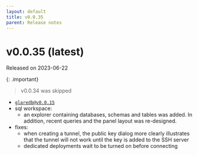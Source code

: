 ```yaml
---
layout: default
title: v0.0.35
parent: Release notes
---
```


<!-- markdownlint-disable title-case-style -->

# v0.0.35 (latest)

Released on 2023-06-22

{: .important}

> v0.0.34 was skipped

<!-- markdownlint-enable title-case-style -->

- [`glaredb@v0.0.15`](https://github.com/GlareDB/glaredb/releases/tag/v0.0.15)
- sql workspace:
  - an explorer containing databases, schemas and tables was added. In addition,
    recent queries and the panel layout was re-designed.
- fixes:
  - when creating a tunnel, the public key dialog more clearly illustrates that
    the tunnel will not work until the key is added to the SSH server
  - dedicated deployments wait to be turned on before connecting
